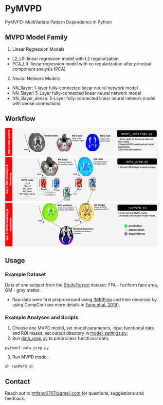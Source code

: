 # PyMVPD

PyMVPD: MultiVariate Pattern Dependence in Python

## MVPD Model Family
1. Linear Regression Models
* L2_LR: linear regression model with L2 regularization
* PCA_LR: linear regression model with no regularization after principal component analysis (PCA)

2. Neural Network Models
* NN_1layer: 1-layer fully-connected linear neural network model
* NN_5layer: 5-Layer fully-connected linear neural network model
* NN_5layer_dense: 5-Layer fully-connected linear neural network model with dense connections

## Workflow
<img src="/workflow.png" width="800"/>

## Usage
### Example Dataset
Data of one subject from the [_StudyForrest_](http://studyforrest.org) dataset: FFA - fusiform face area, GM - grey matter.

* Raw data were first preprocessed using [fMRIPrep](https://fmriprep.readthedocs.io/en/latest/index.html) and then denoised by using CompCor (see more details in [Fang et al. 2019](https://doi.org/10.31234/osf.io/qbx4m)).

### Example Analyses and Scripts
1. Choose one MVPD model, set model parameters, input functional data and ROI masks, set output directory in [model_settings.py](mvpd/model_settings.py);
2. Run [data_prep.py](mvpd/data_prep.py) to preprocess functional data;
```
python3 data_prep.py
```
3. Run MVPD model: 
```
sh runMVPD.sh
```

## Contact
Reach out to mtfang0707@gmail.com for questions, suggestions and feedback.
